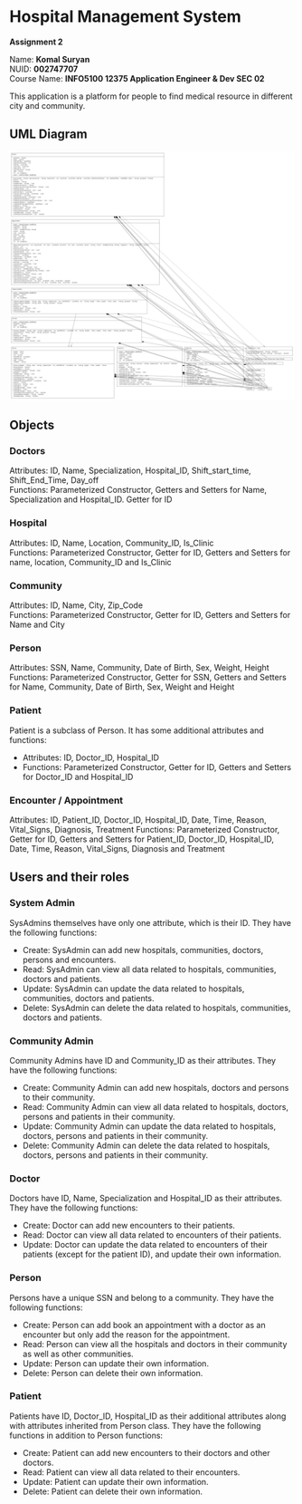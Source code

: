 # Hospital Management System
__Assignment 2__

Name: __Komal Suryan__  
NUID: __002747707__  
Course Name: __INFO5100 12375 Application Engineer & Dev SEC 02__  

This application is a platform for people to find medical resource in different city and community.

## UML Diagram
![UML Diagram](UMLDiagram.png)

## Objects
### Doctors
Attributes: ID, Name, Specialization, Hospital_ID, Shift_start_time, Shift_End_Time, Day_off  
Functions: Parameterized Constructor, Getters and Setters for Name, Specialization and Hospital_ID. Getter for ID

### Hospital
Attributes: ID, Name, Location, Community_ID, Is_Clinic   
Functions: Parameterized Constructor, Getter for ID, Getters and Setters for name, location, Community_ID and Is_Clinic

### Community
Attributes: ID, Name, City, Zip_Code  
Functions: Parameterized Constructor, Getter for ID, Getters and Setters for Name and City

### Person
Attributes: SSN, Name, Community, Date of Birth, Sex, Weight, Height  
Functions: Parameterized Constructor, Getter for SSN, Getters and Setters for Name, Community, Date of Birth, Sex, Weight and Height

### Patient
Patient is a subclass of Person. It has some additional attributes and functions:
- Attributes: ID, Doctor_ID, Hospital_ID
- Functions: Parameterized Constructor, Getter for ID, Getters and Setters for Doctor_ID and Hospital_ID

### Encounter / Appointment
Attributes: ID, Patient_ID, Doctor_ID, Hospital_ID, Date, Time, Reason, Vital_Signs, Diagnosis, Treatment
Functions: Parameterized Constructor, Getter for ID, Getters and Setters for Patient_ID, Doctor_ID, Hospital_ID, Date, Time, Reason, Vital_Signs, Diagnosis and Treatment

## Users and their roles

### System Admin
SysAdmins themselves have only one attribute, which is their ID. They have the following functions:
- Create: SysAdmin can add new hospitals, communities, doctors, persons and encounters.
- Read: SysAdmin can view all data related to hospitals, communities, doctors and patients.
- Update: SysAdmin can update the data related to hospitals, communities, doctors and patients.
- Delete: SysAdmin can delete the data related to hospitals, communities, doctors and patients.

### Community Admin
Community Admins have ID and Community_ID as their attributes. They have the following functions:
- Create: Community Admin can add new hospitals, doctors and persons to their community.
- Read: Community Admin can view all data related to hospitals, doctors, persons and patients in their community.
- Update: Community Admin can update the data related to hospitals, doctors, persons and patients in their community.
- Delete: Community Admin can delete the data related to hospitals, doctors, persons and patients in their community.

### Doctor
Doctors have ID, Name, Specialization and Hospital_ID as their attributes. They have the following functions:
- Create: Doctor can add new encounters to their patients.
- Read: Doctor can view all data related to encounters of their patients.
- Update: Doctor can update the data related to encounters of their patients (except for the patient ID), and update their own information.

### Person
Persons have a unique SSN and belong to a community. They have the following functions:
- Create: Person can add book an appointment with a doctor as an encounter but only add the reason for the appointment.
- Read: Person can view all the hospitals and doctors in their community as well as other communities.
- Update: Person can update their own information.
- Delete: Person can delete their own information.

### Patient
Patients have ID, Doctor_ID, Hospital_ID as their additional attributes along with attributes inherited from Person class. They have the following functions in addition to Person functions:
- Create: Patient can add new encounters to their doctors and other doctors.
- Read: Patient can view all data related to their encounters.
- Update: Patient can update their own information.
- Delete: Patient can delete their own information.
